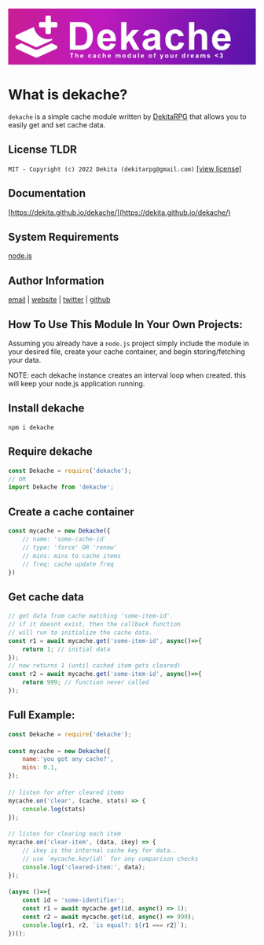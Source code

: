 [<img src="https://github.com/Dekita/dekache/blob/main/docgen/header.png" style="margin-top: 28px;">](https://dekitarpg.com/)
--------------------------------------------------------------------------------

# What is dekache? 
`dekache` is a simple cache module written by [DekitaRPG](https://dekitarpg.com) that allows you to easily get and set cache data.

## License TLDR
```MIT - Copyright (c) 2022 Dekita (dekitarpg@gmail.com)```
[[view license]](https://github.com/Dekita/dekache/blob/main/LICENSE)

## Documentation
[https://dekita.github.io/dekache/](https://dekita.github.io/dekache/)

## System Requirements
[node.js](https://nodejs.org/) 

## Author Information
[email](mailto://dekitarpg@gmail.com) | 
[website](https://dekitarpg.com/) | 
[twitter](https://twitter.com/dekitarpg) | 
[github](https://github.com/dekita/dekache/)

## How To Use This Module In Your Own Projects:
Assuming you already have a `node.js` project simply include the module in your desired file, create your cache container, and begin storing/fetching your data.

NOTE: each dekache instance creates an interval loop when created. this will keep your node.js application running. 

## Install dekache 
```
npm i dekache
```
## Require dekache
```js
const Dekache = require('dekache');
// OR
import Dekache from 'dekache';
```

## Create a cache container
```js
const mycache = new Dekache({
    // name: 'some-cache-id'
    // type: 'force' OR 'renew'
    // mins: mins to cache items
    // freq: cache update freq
})
```

## Get cache data
```js
// get data from cache matching 'some-item-id'.
// if it doesnt exist, then the callback function
// will run to initialize the cache data. 
const r1 = await mycache.get('some-item-id', async()=>{
    return 1; // initial data
});
// now returns 1 (until cached item gets cleared) 
const r2 = await mycache.get('some-item-id', async()=>{
    return 999; // function never called
});
```


## Full Example: 
```js
const Dekache = require('dekache');

const mycache = new Dekache({
    name:'you got any cache?', 
    mins: 0.1,
});

// listen for after cleared items
mycache.on('clear', (cache, stats) => {
    console.log(stats)
});

// listen for clearing each item
mycache.on('clear-item', (data, ikey) => {
    // ikey is the internal cache key for data..
    // use `mycache.key(id)` for any comparison checks 
    console.log('cleared-item:', data);
});

(async ()=>{
    const id = 'some-identifier';
    const r1 = await mycache.get(id, async() => 1);
    const r2 = await mycache.get(id, async() => 999);
    console.log(r1, r2, `is equal?: ${r1 === r2}`);
})();
```